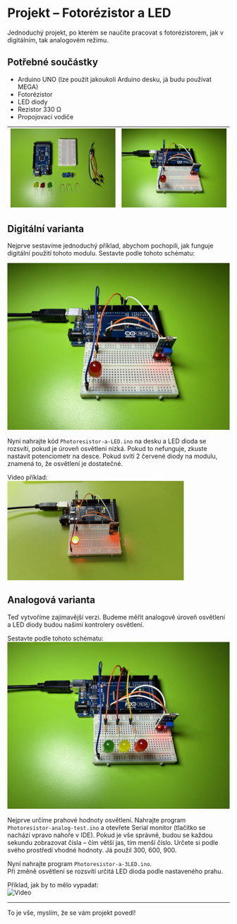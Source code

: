 # Projekt – Fotorézistor a LED

Jednoduchý projekt, po kterém se naučíte pracovat s fotorézistorem, jak v digitálním, tak analogovém režimu.

## Potřebné součástky
- Arduino UNO (lze použít jakoukoli Arduino desku, já budu používat MEGA)  
- Fotorézistor  
- LED diody  
- Rezistor 330 Ω  
- Propojovací vodiče  

| ![Karta 1](assets/1.jpg) | ![Karta 2](assets/2.jpg) |
|---------------------------|---------------------------|

## Digitální varianta

Nejprve sestavíme jednoduchý příklad, abychom pochopili, jak funguje digitální použití tohoto modulu. Sestavte podle tohoto schématu:

![Schéma digitálního zapojení](assets/2.jpg)

Nyní nahrajte kód `Photoresistor-a-LED.ino` na desku a LED dioda se rozsvítí, pokud je úroveň osvětlení nízká. Pokud to nefunguje, zkuste nastavit potenciometr na desce. Pokud svítí 2 červené diody na modulu, znamená to, že osvětlení je dostatečné.

Video příklad:  
![Video](assets/4.gif)

## Analogová varianta

Teď vytvoříme zajímavější verzi. Budeme měřit analogově úroveň osvětlení a LED diody budou našimi kontrolery osvětlení.

Sestavte podle tohoto schématu:  
![Schéma analogového zapojení](assets/3.jpg)

Nejprve určíme prahové hodnoty osvětlení. Nahrajte program `Photoresistor-analog-test.ino` a otevřete Serial monitor (tlačítko se nachází vpravo nahoře v IDE). Pokud je vše správně, budou se každou sekundu zobrazovat čísla – čím větší jas, tím menší číslo. Určete si podle svého prostředí vhodné hodnoty. Já použil 300, 600, 900.

Nyní nahrajte program `Photoresistor-a-3LED.ino`.  
Při změně osvětlení se rozsvítí určitá LED dioda podle nastaveného prahu.

Příklad, jak by to mělo vypadat:  
![Video](assets/5.gif)

---

To je vše, myslím, že se vám projekt povedl!
